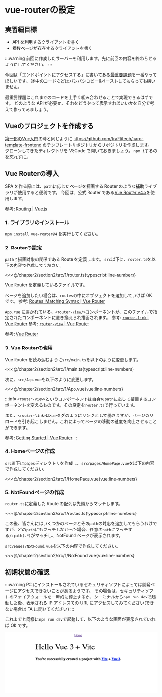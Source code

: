 # vue-routerの設定

## 実習編目標
- API を利用するクライアントを書く
- 複数ページが存在するクライアントを書く

:::warning
前回に作成したサーバーを利用します。先に前回の内容を終わらせるようにしてください。
:::


今回は「エンドポイントにアクセスする」に書いてある[最重要課題](2_fetch.html#%E6%9C%80%E9%87%8D%E8%A6%81%E8%AA%B2%E9%A1%8C)を一番やってほしいです。
途中のコードなどはバシバシコピー&ペーストしてもらっても構いません。

最重要課題はこれまでのコードを上手く組み合わせることで実現できるはずです。
どのような API が必要か、それをどうやって表示すればいいかを自分で考えて作ってみましょう。

## Vueのプロジェクトを作成する

[第一部のVue入門](../../chapter1/section2/0_vue-intro.html#vue-テンプレートのクローン)の時と同じように https://github.com/traPtitech/naro-template-frontend のテンプレートリポジトリからリポジトリを作成します。
クローンしてきたディレクトリを VSCode で開いておきましょう。
`npm i`するのを忘れずに。

## Vue Routerの導入

SPA を作る際には、`path`に応じたページを描画する Router のような補助ライブラリが使用すると便利です。
今回は、公式 Router である[Vue Router v4.x](https://next.router.vuejs.org/)を使用します。

参考: [Routing | Vue.js](https://v3.vuejs.org/guide/routing.html)

### 1. ライブラリのインストール

`npm install vue-router@4` を実行してください。

### 2. Routerの設定

`path`と描画対象の関係である Route を定義します。
`src`以下に、`router.ts`を以下の内容で作成してください。

<<<@/chapter2/section2/src/1/router.ts{typescript:line-numbers}

Vue Router を定義しているファイルです。

ページを追加したい場合は、`routes`の中にオブジェクトを追加していけば OK です。
参考: [Routes' Matching Syntax | Vue Router](https://next.router.vuejs.org/guide/essentials/route-matching-syntax.html)

`App.vue` に書かれている、`<router-view/>`コンポーネントが、このファイルで指定されたコンポーネントに置き換えられ描画されます。
参考: [`router-link` | Vue Router](https://next.router.vuejs.org/guide/#router-link)
参考: [`router-view` | Vue Router](https://next.router.vuejs.org/guide/#router-view)

参考: [Vue Router](https://next.router.vuejs.org/)

### 3. Vue Routerの使用

Vue Router を読み込むように`src/main.ts`を以下のように変更します。

<<<@/chapter2/section2/src/1/main.ts{typescript:line-numbers}

次に、`src/App.vue`を以下のように変更します。

<<<@/chapter2/section2/src/1/App.vue{vue:line-numbers}

:::info
`<router-view>`というコンポーネントは自身の`path`に応じて描画するコンポーネントを変えるものです。その設定を`router.ts`で行っています。

また、`<router-link>`は`<a>`タグのようにリンクとして働きますが、ページのリロードを引き起こしません。これによってページの移動の速度を向上させることができます。

参考: [Getting Started | Vue Router](https://router.vuejs.org/guide/)
:::
### 4. Homeページの作成

`src`直下に`pages`ディレクトリを作成し、`src/pages/HomePage.vue`を以下の内容で作成してください。

<<<@/chapter2/section2/src/1/HomePage.vue{vue:line-numbers}

### 5. NotFoundページの作成

`router.ts`に定義した Route の配列は先頭からマッチします。

<<<@/chapter2/section2/src/1/routes.ts{typescript:line-numbers}

この後、皆さんにはいくつかのページとその`path`の対応を追加してもらうわけですが、どの`path`にもマッチしなかった場合、任意の`path`にマッチする`/:path(.*)`がマッチし、NotFound ページが表示されます。

`src/pages/NotFound.vue`を以下の内容で作成してください。

<<<@/chapter2/section2/src/1/NotFound.vue{vue:line-numbers}


## 初期状態の確認

:::warning
PC にインストールされているセキュリティソフトによっては開発ページにアクセスできないことがあるようです。
その場合は、セキュリティソフトのファイアウォールを一時的に停止するか、ターミナルから`npm run dev`で起動した後、表示される IP アドレスでの URL にアクセスしてみてください(できない場合は TA に聞いてください)
:::

これまでと同様に`npm run dev`で起動して、以下のような画面が表示されていれば OK です。

![](images/1/vue_first.png)